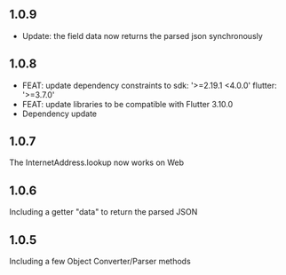 ## 1.0.9
* Update: the field data now returns the parsed json synchronously

## 1.0.8
* FEAT: update dependency constraints to sdk: '>=2.19.1 <4.0.0' flutter: '>=3.7.0'
* FEAT: update libraries to be compatible with Flutter 3.10.0
* Dependency update

## 1.0.7
The InternetAddress.lookup now works on Web

## 1.0.6

Including a getter "data" to return the parsed JSON

## 1.0.5

Including a few Object Converter/Parser methods